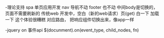 -理论支持
 spa 单页应用开发 nav 导航不动
 footer 也不动 中间body是切换的， 页面不需要刷新的
 传统web 开发中，空白（新的web请求）页(get)
 白一下 加载一下 这个体验很糟糕
 对应路由， 把响应组件切换出来，像app一样

-jquery on 事件api
$(docunment).on(event_type, child_nodes, fn)